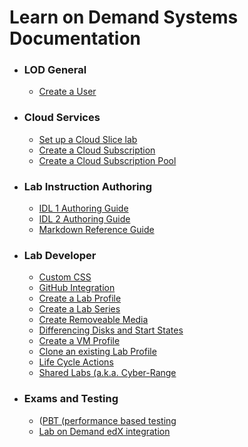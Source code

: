 # Learn on Demand Systems Documentation

+ ### **LOD General**
    - <a href="https://raw.githubusercontent.com/LearnOnDemandSystems/docs/master/lod-documentation/create-user.md">Create a User</a>

+ ### **Cloud Services**
    - <a href="https://github.com/LearnOnDemandSystems/docs/blob/master/guides/cloud-slice/cloud-slice.md">Set up a Cloud Slice lab</a>
    - <a href="https://raw.githubusercontent.com/LearnOnDemandSystems/docs/master/lod-documentation/create-cloud-subscription.md">Create a Cloud Subscription</a>
    - <a href="https://raw.githubusercontent.com/LearnOnDemandSystems/docs/master/lod-documentation/create-cloud-subscription-pool.md">Create a Cloud Subscription Pool</a>
    
+ ### Lab Instruction Authoring
    - <a href="https://github.com/LearnOnDemandSystems/guides/blob/master/idl/idlv3.md">IDL 1 Authoring Guide </a>
    - <a href="https://github.com/LearnOnDemandSystems/guides/blob/master/idl2/idlv2-authoring-guide-and-best-practice.md">IDL 2 Authoring Guide</a>
    - <a href="https://learnondemandsystems.github.io/guides/idl2/markdown-user-guide.html">Markdown Reference Guide</a>
    
+ ### **Lab Developer**
    - <a href="https://github.com/LearnOnDemandSystems/docs/blob/master/lod-documentation/custom-css-guide.md">Custom CSS</a>
    - <a href="https://github.com/LearnOnDemandSystems/guides/blob/master/lca/life-cycle-actions-guide.md">GitHub Integration</a>
    - <a href="https://github.com/LearnOnDemandSystems/docs/blob/master/lod-documentation/create-lab-profile.md">Create a Lab Profile</a>
    - <a href="https://raw.githubusercontent.com/LearnOnDemandSystems/docs/master/lod-documentation/create-lab-series.md">Create a Lab Series</a>
    - <a href="https://raw.githubusercontent.com/LearnOnDemandSystems/docs/master/lod-documentation/create-removeable-media.md">Create Removeable Media</a>
    - <a href="https://raw.githubusercontent.com/LearnOnDemandSystems/docs/master/lod-documentation/diff-disk-and-start-states.md">Differencing Disks and Start States</a>
    - <a href="https://raw.githubusercontent.com/LearnOnDemandSystems/docs/master/lod-documentation/create-vm-profile.md">Create a VM Profile</a>
    - <a href="https://raw.githubusercontent.com/LearnOnDemandSystems/docs/master/lod-documentation/clone-lab-profile.md">Clone an existing Lab Profile</a>
    - <a href="https://github.com/LearnOnDemandSystems/guides/blob/master/lca/life-cycle-actions-guide.md">Life Cycle Actions</a>
    - <a href="https://github.com/LearnOnDemandSystems/guides/blob/master/sl/sharedlabs.md">Shared Labs (a.k.a. Cyber-Range</a>
   
+ ### **Exams and Testing**
  - (<a href="https://github.com/LearnOnDemandSystems/guides/blob/master/pbt/lodpbtguide.md">PBT (performance based testing</a>
  - <a href="https://github.com/LearnOnDemandSystems/guides/blob/master/lti/lod-lti.md">Lab on Demand edX integration</a>
   



